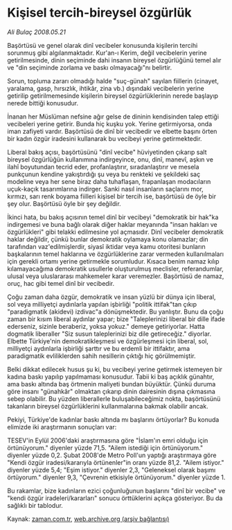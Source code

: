 # Kişisel tercih-bireysel özgürlük

*Ali Bulaç 2008.05.21*

<tr><td class="metin" colspan="2" style="padding-top: 20px; padding-left: 5px; padding-right: 10px;">Başörtüsü ve genel olarak dinî vecibeler konusunda kişilerin tercihi sorunmuş gibi algılanmaktadır. Kur'an-ı Kerim, değil vecibelerin yerine getirilmesinde, dinin seçiminde dahi insanın bireysel özgürlüğünü temel alır ve "din seçiminde zorlama ve baskı olmayacağı"nı belirtir.</td></tr><tr><td class="metin" colspan="2" style="padding-top: 20px; padding-left: 5px; padding-right: 10px;"><p> Sorun, topluma zararı olmadığı halde "suç-günah" sayılan fiillerin (cinayet, yaralama, gasp, hırsızlık, ihtikâr, zina vb.) dışındaki vecibelerin yerine getirilip getirilmemesinde kişilerin bireysel özgürlüklerinin nerede başlayıp nerede bittiği konusudur.
<p> İnanan her Müslüman nefsine ağır gelse de dininin kendisinden talep ettiği vecibeleri yerine getirir. Bunda hiç kuşku yok. Yerine getirmiyorsa, onda iman zafiyeti vardır. Başörtüsü de dinî bir vecibedir ve elbette başını örten bir kadın özgür iradesini kullanarak bu vecibeyi yerine getirmektedir. 
<p> Liberal bakış açısı, başörtüsünü "dinî vecibe" hüviyetinden çıkarıp salt bireysel özgürlüğün kullanımına indirgeyince, onu, dinî, manevî, aşkın ve ilahî boyutundan tecrid eder, profanlaştırır, sıradanlaştırır ve mesela punkçunun kendine yakıştırdığı şu veya bu renkteki ve şekildeki saç modeline veya her sene biraz daha tuhaflaşan, frapanlaşan modacıların uçuk-kaçık tasarımlarına indirger. Sanki nasıl insanların saçlarını mor, kırmızı, sarı renk boyama fiilleri kişisel bir tercih ise, başörtüsü de öyle bir şey olur. Başörtüsü öyle bir şey değildir.
<p> İkinci hata, bu bakış açısının temel dinî bir vecibeyi "demokratik bir hak"ka indirgemesi ve buna bağlı olarak diğer haklar meyanında "insan hakları ve özgürlükleri" gibi telakki edilmesine yol açmasıdır. Dinî vecibeler demokratik haklar değildir, çünkü bunlar demokratik oylamaya konu olamazlar; din tarafından vaz'edilmişlerdir, siyasî iktidar veya kamu otoritesi bunların başkalarının temel haklarına ve özgürlüklerine zarar vermeden kullanılmaları için gerekli ortamı yerine getirmekle sorumludur. Kısaca benim namaz kılıp kılamayacağıma demokratik usullerle oluşturulmuş meclisler, referandumlar, ulusal veya uluslararası mahkemeler karar veremezler. Başörtüsü de namaz, oruç, hac gibi temel dinî bir vecibedir.
<p> Çoğu zaman daha özgür, demokratik ve insan yüzlü bir dünya için liberal, sol veya milliyetçi aydınlarla yapılan işbirliği "politik ittifak"tan çıkıp "paradigmatik (akidevi) izdivac"a dönüşmektedir. Bu yanlıştır. Bunu da çoğu zaman bir kısım liberal aydınlar yapar; bize "Taleplerinizi liberal bir dille ifade ederseniz, sizinle beraberiz, yoksa yokuz." demeye getiriyorlar. Hatta dogmatik liberaller "Siz susun taleplerinizi biz dile getireceğiz." diyorlar. Elbette Türkiye'nin demokratikleşmesi ve özgürleşmesi için liberal, sol, milliyetçi aydınlarla işbirliği şarttır ve bu erdemli bir ittifaktır, ama paradigmatik evliliklerden sahih nesillerin çıktığı hiç görülmemiştir.
<p> Belki dikkat edilecek husus şu ki, bu vecibeyi yerine getirmek istemeyen bir kadına baskı yapılıp yapılmaması konusudur. Tabii ki baş açıklık günahtır, ama baskı altında baş örtmenin maliyeti bundan büyüktür. Çünkü duruma göre insanı "günahkâr" olmaktan çıkarıp dinin dairesinin dışına çıkmasına sebep olabilir. Bu yüzden liberallerle buluşabileceğimiz nokta, başörtüsünü takanların bireysel özgürlüklerini kullanmalarına bakmak olabilir ancak. 
<p> Pekiyi, Türkiye'de kadınlar baskı altında mı başlarını örtüyorlar? Bu konuda elimizde iki araştırmanın sonuçları var: 
<p> TESEV'in Eylül 2006'daki araştırmasına göre "İslam'ın emri olduğu için örtünüyorum." diyenler yüzde 71,5. "Ailem istediği için örtünüyorum." diyenler yüzde 0,2. Şubat 2008'de Metro Poll'un yaptığı araştırmaya göre "Kendi özgür iradesi/kararıyla örtünenler"in oranı yüzde 81,2. "Ailem istiyor." diyenler yüzde 5,4; "Eşim istiyor." diyenler 2,3, "Geleneksel olarak başımı örtüyorum." diyenler 9,3, "Çevrenin etkisiyle örtünüyorum." diyenler yüzde 1.
<p> Bu rakamlar, bize kadınların ezici çoğunluğunun başlarını "dinî bir vecibe" ve "kendi özgür iradeleri/kararları" sonucu örttüklerini açıkça gösteriyor. Bu da sağlıklı bir tablodur.<br/></p></p></p></p></p></p></p></p></p></td></tr>

Kaynak: [zaman.com.tr](http://zaman.com.tr/yazar.do?yazino=692142), [web.archive.org (arşiv bağlantısı)](http://web.archive.org/web/20080527074531/http://www.zaman.com.tr:80/yazar.do?yazino=692142)
